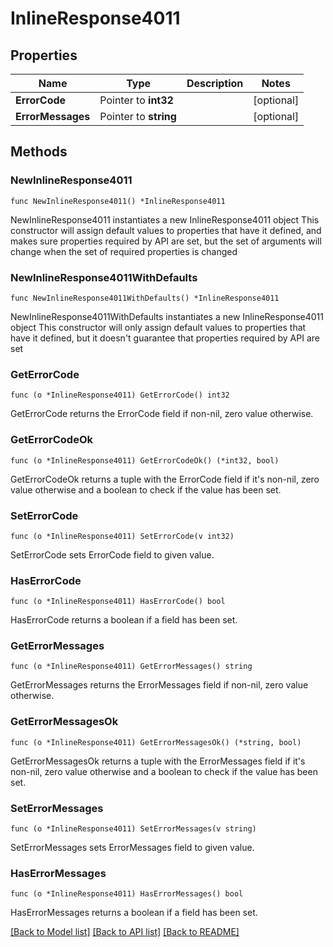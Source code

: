 # InlineResponse4011

## Properties

Name | Type | Description | Notes
------------ | ------------- | ------------- | -------------
**ErrorCode** | Pointer to **int32** |  | [optional] 
**ErrorMessages** | Pointer to **string** |  | [optional] 

## Methods

### NewInlineResponse4011

`func NewInlineResponse4011() *InlineResponse4011`

NewInlineResponse4011 instantiates a new InlineResponse4011 object
This constructor will assign default values to properties that have it defined,
and makes sure properties required by API are set, but the set of arguments
will change when the set of required properties is changed

### NewInlineResponse4011WithDefaults

`func NewInlineResponse4011WithDefaults() *InlineResponse4011`

NewInlineResponse4011WithDefaults instantiates a new InlineResponse4011 object
This constructor will only assign default values to properties that have it defined,
but it doesn't guarantee that properties required by API are set

### GetErrorCode

`func (o *InlineResponse4011) GetErrorCode() int32`

GetErrorCode returns the ErrorCode field if non-nil, zero value otherwise.

### GetErrorCodeOk

`func (o *InlineResponse4011) GetErrorCodeOk() (*int32, bool)`

GetErrorCodeOk returns a tuple with the ErrorCode field if it's non-nil, zero value otherwise
and a boolean to check if the value has been set.

### SetErrorCode

`func (o *InlineResponse4011) SetErrorCode(v int32)`

SetErrorCode sets ErrorCode field to given value.

### HasErrorCode

`func (o *InlineResponse4011) HasErrorCode() bool`

HasErrorCode returns a boolean if a field has been set.

### GetErrorMessages

`func (o *InlineResponse4011) GetErrorMessages() string`

GetErrorMessages returns the ErrorMessages field if non-nil, zero value otherwise.

### GetErrorMessagesOk

`func (o *InlineResponse4011) GetErrorMessagesOk() (*string, bool)`

GetErrorMessagesOk returns a tuple with the ErrorMessages field if it's non-nil, zero value otherwise
and a boolean to check if the value has been set.

### SetErrorMessages

`func (o *InlineResponse4011) SetErrorMessages(v string)`

SetErrorMessages sets ErrorMessages field to given value.

### HasErrorMessages

`func (o *InlineResponse4011) HasErrorMessages() bool`

HasErrorMessages returns a boolean if a field has been set.


[[Back to Model list]](../README.md#documentation-for-models) [[Back to API list]](../README.md#documentation-for-api-endpoints) [[Back to README]](../README.md)


